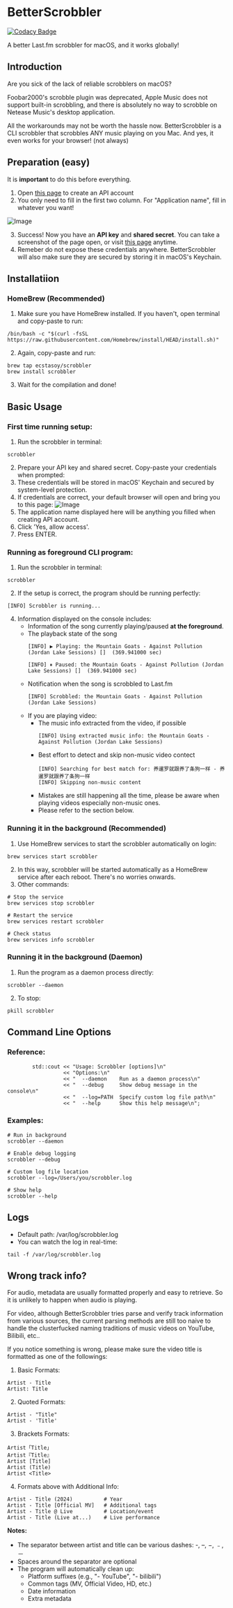 # BetterScrobbler
[![Codacy Badge](https://app.codacy.com/project/badge/Grade/8aa48c219e2543439039cb1f116c47cc)](https://app.codacy.com/gh/ecstasoy/BetterScrobbler/dashboard?utm_source=gh&utm_medium=referral&utm_content=&utm_campaign=Badge_grade)

A better Last.fm scrobbler for macOS, and it works globally!

## Introduction
Are you sick of the lack of reliable scrobblers on macOS?

Foobar2000's scrobble plugin was deprecated, Apple Music does not support built-in scrobbling, and there is absolutely no way to scrobble on Netease Music's desktop application.

All the workarounds may not be worth the hassle now. BetterScrobbler is a CLI scrobbler that scrobbles ANY music playing on you Mac. And yes, it even works for your browser! (not always)

## Preparation (easy)
It is **important** to do this before everything.
1. Open [this page](https://www.last.fm/api/account/create) to create an API account
2. You only need to fill in the first two column. For "Application name", fill in whatever you want!
   
  ![Image](https://github.com/user-attachments/assets/cf103447-9df0-4802-9243-428a9aa27378)

3. Success! Now you have an **API key** and **shared secret**. You can take a screenshot of the page open, or visit [this page](https://www.last.fm/api/accounts) anytime.
4. Remeber do not expose these credentials anywhere. BetterScrobbler will also make sure they are secured by storing it in macOS's Keychain.

## Installatiion
### HomeBrew (Recommended)
1. Make sure you have HomeBrew installed. If you haven't, open terminal and copy-paste to run:
```
/bin/bash -c "$(curl -fsSL https://raw.githubusercontent.com/Homebrew/install/HEAD/install.sh)"
```
2. Again, copy-paste and run:
```
brew tap ecstasoy/scrobbler
brew install scrobbler
```
3. Wait for the compilation and done!

## Basic Usage
### First time running setup:
1. Run the scrobbler in terminal:
```
scrobbler
```
2. Prepare your API key and shared secret. Copy-paste your credentials when prompted:
3. These credentials will be stored in macOS' Keychain and secured by system-level protection.
4. If credentials are correct, your default browser will open and bring you to this page:
   ![Image](https://github.com/user-attachments/assets/97b3ecba-e9ed-4390-b5c0-5b50d4a1415f)
5. The application name displayed here will be anything you filled when creating API account.
6. Click 'Yes, allow access'.
7. Press ENTER.

### Running as foreground CLI program:
1. Run the scrobbler in terminal:
```
scrobbler
```
2. If the setup is correct, the program should be running perfectly:
```
[INFO] Scrobbler is running...
```
4. Information displayed on the console includes:
   - Information of the song currently playing/paused **at the foreground**.
   - The playback state of the song
     ```
     [INFO] ▶️ Playing: the Mountain Goats - Against Pollution (Jordan Lake Sessions) []  (369.941000 sec)
     ```
     ```
     [INFO] ⏸ Paused: the Mountain Goats - Against Pollution (Jordan Lake Sessions) []  (369.941000 sec)
     ```
   - Notification when the song is scrobbled to Last.fm
     ```
     [INFO] Scrobbled: the Mountain Goats - Against Pollution (Jordan Lake Sessions)
     ```
   - If you are playing video:
     - The music info extracted from the video, if possible
        ```
        [INFO] Using extracted music info: the Mountain Goats - Against Pollution (Jordan Lake Sessions)
        ```
     - Best effort to detect and skip non-music video contect
       ```
       [INFO] Searching for best match for: 养暹罗就跟养了条狗一样 - 养暹罗就跟养了条狗一样
       [INFO] Skipping non-music content
       ```
     - Mistakes are still happening all the time, please be aware when playing videos especially non-music ones.
     - Please refer to the section below.

### Running it in the background (Recommended)
1. Use HomeBrew services to start the scrobbler automatically on login:
```
brew services start scrobbler
```
2. In this way, scrobbler will be started automatically as a HomeBrew service after each reboot. There's no worries onwards.
3. Other commands:
```
# Stop the service
brew services stop scrobbler

# Restart the service
brew services restart scrobbler

# Check status
brew services info scrobbler
```
### Running it in the background (Daemon)
1. Run the program as a daemon process directly:
```
scrobbler --daemon
```
2. To stop:
```
pkill scrobbler
```

## Command Line Options
### Reference:
```
        std::cout << "Usage: Scrobbler [options]\n"
                  << "Options:\n"
                  << "  --daemon    Run as a daemon process\n"
                  << "  --debug     Show debug message in the console\n"
                  << "  --log=PATH  Specify custom log file path\n"
                  << "  --help      Show this help message\n";
```
### Examples:
```
# Run in background
scrobbler --daemon

# Enable debug logging
scrobbler --debug

# Custom log file location
scrobbler --log=/Users/you/scrobbler.log

# Show help
scrobbler --help
```

## Logs
- Default path: /var/log/scrobbler.log
- You can watch the log in real-time:
```
tail -f /var/log/scrobbler.log
```

## Wrong track info?
For audio, metadata are usually formatted properly and easy to retrieve. So it is unlikely to happen when audio is playing. 

For video, although BetterScrobbler tries parse and verify track information from various sources, the current parsing methods are still too naive to handle the clusterfucked naming traditions of music videos on YouTube, Bilibili, etc..

If you notice something is wrong, please make sure the video title is formatted as one of the followings:
1. Basic Formats:
```
Artist - Title
Artist: Title
```
2. Quoted Formats:
```
Artist - "Title"
Artist - 'Title'
```
3. Brackets Formats:
```
Artist「Title」
Artist『Title』
Artist [Title]
Artist (Title)
Artist <Title>
```
4. Formats above with Additional Info:
```
Artist - Title (2024)          # Year
Artist - Title [Official MV]   # Additional tags
Artist - Title @ Live          # Location/event
Artist - Title (Live at...)    # Live performance
```
**Notes:**
- The separator between artist and title can be various dashes: -, –, −, ﹣, －
- Spaces around the separator are optional
- The program will automatically clean up:
   - Platform suffixes (e.g., "- YouTube", "- bilibili")
   - Common tags (MV, Official Video, HD, etc.)
   - Date information
   - Extra metadata
